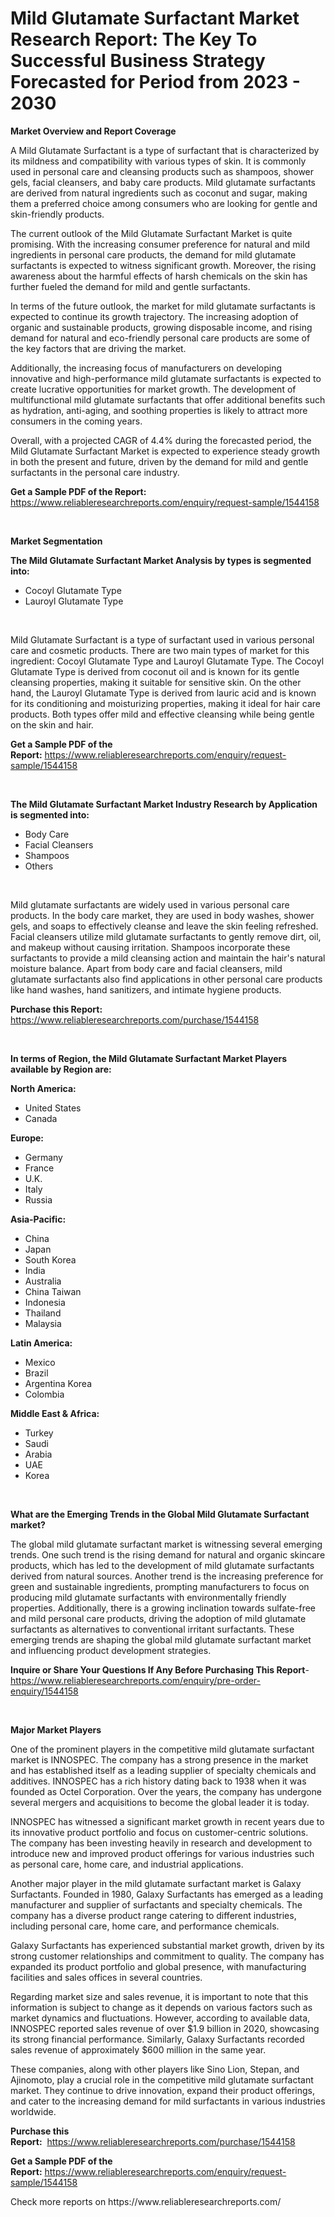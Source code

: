 <p><h1>Mild Glutamate Surfactant Market Research Report: The Key To Successful Business Strategy Forecasted for Period from 2023 - 2030</h1></p><p><strong>Market Overview and Report Coverage</strong></p>
<p><p>A Mild Glutamate Surfactant is a type of surfactant that is characterized by its mildness and compatibility with various types of skin. It is commonly used in personal care and cleansing products such as shampoos, shower gels, facial cleansers, and baby care products. Mild glutamate surfactants are derived from natural ingredients such as coconut and sugar, making them a preferred choice among consumers who are looking for gentle and skin-friendly products.</p><p>The current outlook of the Mild Glutamate Surfactant Market is quite promising. With the increasing consumer preference for natural and mild ingredients in personal care products, the demand for mild glutamate surfactants is expected to witness significant growth. Moreover, the rising awareness about the harmful effects of harsh chemicals on the skin has further fueled the demand for mild and gentle surfactants.</p><p>In terms of the future outlook, the market for mild glutamate surfactants is expected to continue its growth trajectory. The increasing adoption of organic and sustainable products, growing disposable income, and rising demand for natural and eco-friendly personal care products are some of the key factors that are driving the market.</p><p>Additionally, the increasing focus of manufacturers on developing innovative and high-performance mild glutamate surfactants is expected to create lucrative opportunities for market growth. The development of multifunctional mild glutamate surfactants that offer additional benefits such as hydration, anti-aging, and soothing properties is likely to attract more consumers in the coming years.</p><p>Overall, with a projected CAGR of 4.4% during the forecasted period, the Mild Glutamate Surfactant Market is expected to experience steady growth in both the present and future, driven by the demand for mild and gentle surfactants in the personal care industry.</p></p>
<p><strong>Get a Sample PDF of the Report:</strong> <a href="https://www.reliableresearchreports.com/enquiry/request-sample/1544158">https://www.reliableresearchreports.com/enquiry/request-sample/1544158</a></p>
<p>&nbsp;</p>
<p><strong>Market Segmentation</strong></p>
<p><strong>The Mild Glutamate Surfactant Market Analysis by types is segmented into:</strong></p>
<p><ul><li>Cocoyl Glutamate Type</li><li>Lauroyl Glutamate Type</li></ul></p>
<p>&nbsp;</p>
<p><p>Mild Glutamate Surfactant is a type of surfactant used in various personal care and cosmetic products. There are two main types of market for this ingredient: Cocoyl Glutamate Type and Lauroyl Glutamate Type. The Cocoyl Glutamate Type is derived from coconut oil and is known for its gentle cleansing properties, making it suitable for sensitive skin. On the other hand, the Lauroyl Glutamate Type is derived from lauric acid and is known for its conditioning and moisturizing properties, making it ideal for hair care products. Both types offer mild and effective cleansing while being gentle on the skin and hair.</p></p>
<p><strong>Get a Sample PDF of the Report:</strong>&nbsp;<a href="https://www.reliableresearchreports.com/enquiry/request-sample/1544158">https://www.reliableresearchreports.com/enquiry/request-sample/1544158</a></p>
<p>&nbsp;</p>
<p><strong>The Mild Glutamate Surfactant Market Industry Research by Application is segmented into:</strong></p>
<p><ul><li>Body Care</li><li>Facial Cleansers</li><li>Shampoos</li><li>Others</li></ul></p>
<p>&nbsp;</p>
<p><p>Mild glutamate surfactants are widely used in various personal care products. In the body care market, they are used in body washes, shower gels, and soaps to effectively cleanse and leave the skin feeling refreshed. Facial cleansers utilize mild glutamate surfactants to gently remove dirt, oil, and makeup without causing irritation. Shampoos incorporate these surfactants to provide a mild cleansing action and maintain the hair's natural moisture balance. Apart from body care and facial cleansers, mild glutamate surfactants also find applications in other personal care products like hand washes, hand sanitizers, and intimate hygiene products.</p></p>
<p><strong>Purchase this Report:</strong>&nbsp; <a href="https://www.reliableresearchreports.com/purchase/1544158">https://www.reliableresearchreports.com/purchase/1544158</a></p>
<p>&nbsp;</p>
<p><strong>In terms of Region, the Mild Glutamate Surfactant Market Players available by Region are:</strong></p>
<p>
    <p> <strong> North America: </strong>
        <ul>
            <li>United States</li>
            <li>Canada</li>
        </ul>
        </p> 
    <p> <strong> Europe: </strong>
        <ul>
            <li>Germany</li>
            <li>France</li>
            <li>U.K.</li>
            <li>Italy</li>
            <li>Russia</li>
        </ul>
        </p> 
    <p> <strong> Asia-Pacific: </strong>
        <ul>
            <li>China</li>
            <li>Japan</li>
            <li>South Korea</li>
            <li>India</li>
            <li>Australia</li>
            <li>China Taiwan</li>
            <li>Indonesia</li>
            <li>Thailand</li>
            <li>Malaysia</li>
        </ul>
        </p> 
    <p> <strong> Latin America: </strong>
        <ul>
            <li>Mexico</li>
            <li>Brazil</li>
            <li>Argentina Korea</li>
            <li>Colombia</li>
        </ul>
        </p> 
    <p> <strong> Middle East & Africa: </strong>
        <ul>
            <li>Turkey</li>
            <li>Saudi</li>
            <li>Arabia</li>
            <li>UAE</li>
            <li>Korea</li>
        </ul>
    </p>
    </p>
<p>&nbsp;</p>
<p><strong>What are the Emerging Trends in the Global Mild Glutamate Surfactant market?</strong></p>
<p><p>The global mild glutamate surfactant market is witnessing several emerging trends. One such trend is the rising demand for natural and organic skincare products, which has led to the development of mild glutamate surfactants derived from natural sources. Another trend is the increasing preference for green and sustainable ingredients, prompting manufacturers to focus on producing mild glutamate surfactants with environmentally friendly properties. Additionally, there is a growing inclination towards sulfate-free and mild personal care products, driving the adoption of mild glutamate surfactants as alternatives to conventional irritant surfactants. These emerging trends are shaping the global mild glutamate surfactant market and influencing product development strategies.</p></p>
<p><strong>Inquire or Share Your Questions If Any Before Purchasing This Report</strong>- <a href="https://www.reliableresearchreports.com/enquiry/pre-order-enquiry/1544158">https://www.reliableresearchreports.com/enquiry/pre-order-enquiry/1544158</a></p>
<p>&nbsp;</p>
<p><strong>Major Market Players</strong></p>
<p><p>One of the prominent players in the competitive mild glutamate surfactant market is INNOSPEC. The company has a strong presence in the market and has established itself as a leading supplier of specialty chemicals and additives. INNOSPEC has a rich history dating back to 1938 when it was founded as Octel Corporation. Over the years, the company has undergone several mergers and acquisitions to become the global leader it is today.</p><p>INNOSPEC has witnessed a significant market growth in recent years due to its innovative product portfolio and focus on customer-centric solutions. The company has been investing heavily in research and development to introduce new and improved product offerings for various industries such as personal care, home care, and industrial applications.</p><p>Another major player in the mild glutamate surfactant market is Galaxy Surfactants. Founded in 1980, Galaxy Surfactants has emerged as a leading manufacturer and supplier of surfactants and specialty chemicals. The company has a diverse product range catering to different industries, including personal care, home care, and performance chemicals.</p><p>Galaxy Surfactants has experienced substantial market growth, driven by its strong customer relationships and commitment to quality. The company has expanded its product portfolio and global presence, with manufacturing facilities and sales offices in several countries.</p><p>Regarding market size and sales revenue, it is important to note that this information is subject to change as it depends on various factors such as market dynamics and fluctuations. However, according to available data, INNOSPEC reported sales revenue of over $1.9 billion in 2020, showcasing its strong financial performance. Similarly, Galaxy Surfactants recorded sales revenue of approximately $600 million in the same year.</p><p>These companies, along with other players like Sino Lion, Stepan, and Ajinomoto, play a crucial role in the competitive mild glutamate surfactant market. They continue to drive innovation, expand their product offerings, and cater to the increasing demand for mild surfactants in various industries worldwide.</p></p>
<p><strong>Purchase this Report:</strong>&nbsp;&nbsp;<a href="https://www.reliableresearchreports.com/purchase/1544158">https://www.reliableresearchreports.com/purchase/1544158</a></p>
<p></p>
<p><strong>Get a Sample PDF of the Report:</strong>&nbsp;<a href="https://www.reliableresearchreports.com/enquiry/request-sample/1544158">https://www.reliableresearchreports.com/enquiry/request-sample/1544158</a></p>
<p>Check more reports on https://www.reliableresearchreports.com/</p>